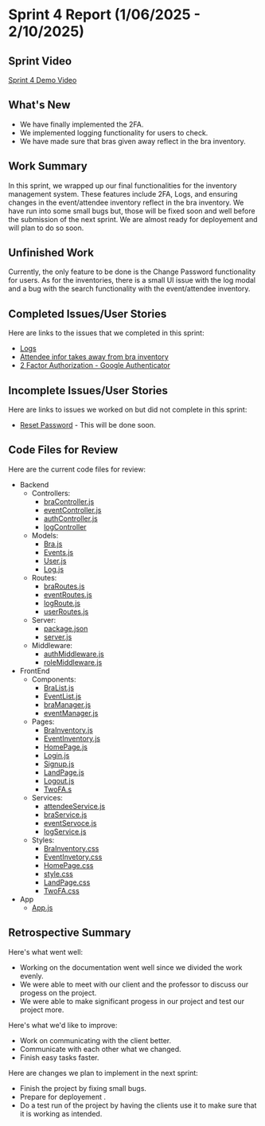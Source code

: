 # Sprint 4 Report (1/06/2025 - 2/10/2025)

## Sprint Video
[Sprint 4 Demo Video]()

## What's New
* We have finally implemented the 2FA.
* We implemented logging functionality for users to check.
* We have made sure that bras given away reflect in the bra inventory.


## Work Summary

In this sprint, we wrapped up our final functionalities for the inventory management system. These features include 2FA, Logs, and ensuring changes in the event/attendee inventory reflect in the bra inventory. We have run into some small bugs but, those will be fixed soon and well before the submission of the next sprint. We are almost ready for deployement and will plan to do so soon.

## Unfinished Work

Currently, the only feature to be done is the Change Password functionality for users. As for the inventories, there is a small UI issue with the log modal and a bug with the search functionality with the event/attendee inventory.

## Completed Issues/User Stories
Here are links to the issues that we completed in this sprint:

 * [Logs](https://github.com/users/JoshnaPR/projects/2/views/2?pane=issue&itemId=97045957&issue=JoshnaPR%7CACME2-BI%7C57)
 * [Attendee infor takes away from bra inventory](https://github.com/users/JoshnaPR/projects/2/views/2?pane=issue&itemId=97045984&issue=JoshnaPR%7CACME2-BI%7C58)
 * [2 Factor Authorization - Google Authenticator](https://github.com/JoshnaPR/ACME2-BI/issues/4)

 ## Incomplete Issues/User Stories
 Here are links to issues we worked on but did not complete in this sprint:
 
 * [Reset Password](https://github.com/JoshnaPR/ACME2-BI/issues/5) - This will be done soon.


## Code Files for Review
Here are the current code files for review:
* Backend
  * Controllers:
    * [braController.js](https://github.com/JoshnaPR/ACME2-BI/blob/main/Inventory%20Management%20System/Backend/Controllers/braController.js)
    * [eventController.js](https://github.com/JoshnaPR/ACME2-BI/blob/main/Inventory%20Management%20System/Backend/Controllers/eventController.js)
    * [authController.js](https://github.com/JoshnaPR/ACME2-BI/blob/main/Inventory%20Management%20System/Backend/Controllers/authController.js)
    * [logController](https://github.com/JoshnaPR/ACME2-BI/blob/main/Inventory%20Management%20System/Backend/Controllers/logController.js)
  * Models:
    * [Bra.js](https://github.com/JoshnaPR/ACME2-BI/blob/main/Inventory%20Management%20System/Backend/Models/Bra.js)
    * [Events.js](https://github.com/JoshnaPR/ACME2-BI/blob/main/Inventory%20Management%20System/Backend/Models/Events.js)
    * [User.js](https://github.com/JoshnaPR/ACME2-BI/blob/main/Inventory%20Management%20System/Backend/Models/User.js)
    * [Log.js](https://github.com/JoshnaPR/ACME2-BI/blob/main/Inventory%20Management%20System/Backend/Models/Log.js)
  * Routes:
    * [braRoutes.js](https://github.com/JoshnaPR/ACME2-BI/blob/main/Inventory%20Management%20System/Backend/Routes/braRoutes.js)
    * [eventRoutes.js](https://github.com/JoshnaPR/ACME2-BI/blob/main/Inventory%20Management%20System/Backend/Routes/eventRoutes.js)
    * [logRoute.js](https://github.com/JoshnaPR/ACME2-BI/blob/main/Inventory%20Management%20System/Backend/Routes/logRoute.js)
    * [userRoutes.js](https://github.com/JoshnaPR/ACME2-BI/blob/main/Inventory%20Management%20System/Backend/Routes/userRoutes.js)
  * Server:
    * [package.json](https://github.com/JoshnaPR/ACME2-BI/blob/main/Inventory%20Management%20System/Backend/package.json)
    * [server.js](https://github.com/JoshnaPR/ACME2-BI/blob/main/Inventory%20Management%20System/Backend/server.js)
  * Middleware:
    * [authMiddleware.js](https://github.com/JoshnaPR/ACME2-BI/blob/main/Inventory%20Management%20System/Backend/middleware/authMiddleware.js)
    * [roleMiddleware.js](https://github.com/JoshnaPR/ACME2-BI/blob/main/Inventory%20Management%20System/Backend/middleware/roleMiddleware.js)
* FrontEnd
  * Components:
    * [BraList.js](https://github.com/JoshnaPR/ACME2-BI/blob/main/Inventory%20Management%20System/frontend/src/components/BraList.js)
    * [EventList.js](https://github.com/JoshnaPR/ACME2-BI/blob/main/Inventory%20Management%20System/frontend/src/components/EventList.js)
    * [braManager.js](https://github.com/JoshnaPR/ACME2-BI/blob/main/Inventory%20Management%20System/frontend/src/components/braManager.js)
    * [eventManager.js](https://github.com/JoshnaPR/ACME2-BI/blob/main/Inventory%20Management%20System/frontend/src/components/eventManager.js)
  * Pages:
    * [BraInventory.js](https://github.com/JoshnaPR/ACME2-BI/blob/main/Inventory%20Management%20System/frontend/src/pages/BraInventory.js)
    * [EventInventory.js](https://github.com/JoshnaPR/ACME2-BI/blob/main/Inventory%20Management%20System/frontend/src/pages/EventInventory.js)
    * [HomePage.js](https://github.com/JoshnaPR/ACME2-BI/blob/main/Inventory%20Management%20System/frontend/src/pages/HomePage.js)
    * [Login.js](https://github.com/JoshnaPR/ACME2-BI/blob/main/Inventory%20Management%20System/frontend/src/pages/Login.js)
    * [Signup.js](https://github.com/JoshnaPR/ACME2-BI/blob/main/Inventory%20Management%20System/frontend/src/pages/Signup.js)
    * [LandPage.js](https://github.com/JoshnaPR/ACME2-BI/blob/main/Inventory%20Management%20System/frontend/src/pages/LandingPage.js)
    *  [Logout.js](https://github.com/JoshnaPR/ACME2-BI/blob/main/Inventory%20Management%20System/frontend/src/pages/Logout.js)
    *  [TwoFA.s](https://github.com/JoshnaPR/ACME2-BI/blob/main/Inventory%20Management%20System/frontend/src/pages/TwoFA.js)
  * Services:
    * [attendeeService.js](https://github.com/JoshnaPR/ACME2-BI/blob/main/Inventory%20Management%20System/frontend/src/services/attendeeService.js)
    * [braService.js](https://github.com/JoshnaPR/ACME2-BI/blob/main/Inventory%20Management%20System/frontend/src/services/braService.js)
    * [eventServoce.js](https://github.com/JoshnaPR/ACME2-BI/blob/main/Inventory%20Management%20System/frontend/src/services/eventService.js)
    * [logService.js](https://github.com/JoshnaPR/ACME2-BI/blob/main/Inventory%20Management%20System/frontend/src/services/logService.js)
  * Styles:
    * [BraInventory.css](https://github.com/JoshnaPR/ACME2-BI/blob/main/Inventory%20Management%20System/frontend/src/styles/BraInventory.css)
    * [EventInvetory.css](https://github.com/JoshnaPR/ACME2-BI/blob/main/Inventory%20Management%20System/frontend/src/styles/EventInventory.css)
    * [HomePage.css](https://github.com/JoshnaPR/ACME2-BI/blob/main/Inventory%20Management%20System/frontend/src/styles/HomePage.css)
    * [style.css](https://github.com/JoshnaPR/ACME2-BI/blob/main/Inventory%20Management%20System/frontend/src/styles/style.css)
    * [LandPage.css](https://github.com/JoshnaPR/ACME2-BI/blob/main/Inventory%20Management%20System/frontend/src/styles/LandingPage.css)
    * [TwoFA.css](https://github.com/JoshnaPR/ACME2-BI/blob/main/Inventory%20Management%20System/frontend/src/pages/TwoFA.css)
* App
  * [App.js](https://github.com/JoshnaPR/ACME2-BI/blob/main/Inventory%20Management%20System/frontend/src/App.js)
  
## Retrospective Summary
Here's what went well:
  * Working on the documentation went well since we divided the work evenly.
  * We were able to meet with our client and the professor to discuss our progess on the project.
  * We were able to make significant progess in our project and test our project more.
 
Here's what we'd like to improve:
   * Work on communicating with the client better. 
   * Communicate with each other what we changed.
   * Finish easy tasks faster.
  
Here are changes we plan to implement in the next sprint:
   * Finish the project by fixing small bugs.
   * Prepare for deployement .
   * Do a test run of the project by having the clients use it to make sure that it is working as intended.
